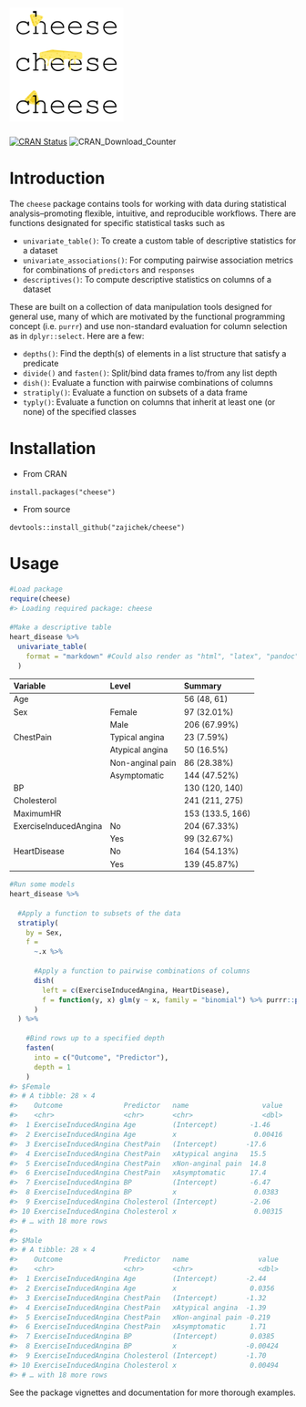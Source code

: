 
<!-- README.md is generated from README.Rmd. Please edit that file -->

# <img src="man/figures/cheese.jpg" width="200" />

<!-- badges: start -->

[![CRAN
Status](https://www.r-pkg.org/badges/version/cheese)](https://cran.r-project.org/package=cheese)
![CRAN_Download_Counter](http://cranlogs.r-pkg.org/badges/grand-total/cheese)
<!-- badges: end -->

# Introduction

The `cheese` package contains tools for working with data during
statistical analysis–promoting flexible, intuitive, and reproducible
workflows. There are functions designated for specific statistical tasks
such as

- `univariate_table()`: To create a custom table of descriptive
  statistics for a dataset
- `univariate_associations()`: For computing pairwise association
  metrics for combinations of `predictors` and `responses`
- `descriptives()`: To compute descriptive statistics on columns of a
  dataset

These are built on a collection of data manipulation tools designed for
general use, many of which are motivated by the functional programming
concept (i.e. `purrr`) and use non-standard evaluation for column
selection as in `dplyr::select`. Here are a few:

- `depths()`: Find the depth(s) of elements in a list structure that
  satisfy a predicate
- `divide()` and `fasten()`: Split/bind data frames to/from any list
  depth
- `dish()`: Evaluate a function with pairwise combinations of columns
- `stratiply()`: Evaluate a function on subsets of a data frame
- `typly()`: Evaluate a function on columns that inherit at least one
  (or none) of the specified classes

# Installation

- From CRAN

`install.packages("cheese")`

- From source

`devtools::install_github("zajichek/cheese")`

# Usage

``` r
#Load package
require(cheese)
#> Loading required package: cheese

#Make a descriptive table
heart_disease %>%
  univariate_table(
    format = "markdown" #Could also render as "html", "latex", "pandoc", or "none"
  )
```

| Variable              | Level            | Summary          |
|:----------------------|:-----------------|:-----------------|
| Age                   |                  | 56 (48, 61)      |
| Sex                   | Female           | 97 (32.01%)      |
|                       | Male             | 206 (67.99%)     |
| ChestPain             | Typical angina   | 23 (7.59%)       |
|                       | Atypical angina  | 50 (16.5%)       |
|                       | Non-anginal pain | 86 (28.38%)      |
|                       | Asymptomatic     | 144 (47.52%)     |
| BP                    |                  | 130 (120, 140)   |
| Cholesterol           |                  | 241 (211, 275)   |
| MaximumHR             |                  | 153 (133.5, 166) |
| ExerciseInducedAngina | No               | 204 (67.33%)     |
|                       | Yes              | 99 (32.67%)      |
| HeartDisease          | No               | 164 (54.13%)     |
|                       | Yes              | 139 (45.87%)     |

``` r
#Run some models
heart_disease %>%

  #Apply a function to subsets of the data
  stratiply(
    by = Sex,
    f =
      ~.x %>%
      
      #Apply a function to pairwise combinations of columns
      dish(
        left = c(ExerciseInducedAngina, HeartDisease),
        f = function(y, x) glm(y ~ x, family = "binomial") %>% purrr::pluck("coefficients") %>% tibble::enframe()
      )
  ) %>%
    
    #Bind rows up to a specified depth
    fasten(
      into = c("Outcome", "Predictor"),
      depth = 1
    )
#> $Female
#> # A tibble: 28 × 4
#>    Outcome               Predictor   name                  value
#>    <chr>                 <chr>       <chr>                 <dbl>
#>  1 ExerciseInducedAngina Age         (Intercept)        -1.46   
#>  2 ExerciseInducedAngina Age         x                   0.00416
#>  3 ExerciseInducedAngina ChestPain   (Intercept)       -17.6    
#>  4 ExerciseInducedAngina ChestPain   xAtypical angina   15.5    
#>  5 ExerciseInducedAngina ChestPain   xNon-anginal pain  14.8    
#>  6 ExerciseInducedAngina ChestPain   xAsymptomatic      17.4    
#>  7 ExerciseInducedAngina BP          (Intercept)        -6.47   
#>  8 ExerciseInducedAngina BP          x                   0.0383 
#>  9 ExerciseInducedAngina Cholesterol (Intercept)        -2.06   
#> 10 ExerciseInducedAngina Cholesterol x                   0.00315
#> # … with 18 more rows
#> 
#> $Male
#> # A tibble: 28 × 4
#>    Outcome               Predictor   name                 value
#>    <chr>                 <chr>       <chr>                <dbl>
#>  1 ExerciseInducedAngina Age         (Intercept)       -2.44   
#>  2 ExerciseInducedAngina Age         x                  0.0356 
#>  3 ExerciseInducedAngina ChestPain   (Intercept)       -1.32   
#>  4 ExerciseInducedAngina ChestPain   xAtypical angina  -1.39   
#>  5 ExerciseInducedAngina ChestPain   xNon-anginal pain -0.219  
#>  6 ExerciseInducedAngina ChestPain   xAsymptomatic      1.71   
#>  7 ExerciseInducedAngina BP          (Intercept)        0.0385 
#>  8 ExerciseInducedAngina BP          x                 -0.00424
#>  9 ExerciseInducedAngina Cholesterol (Intercept)       -1.70   
#> 10 ExerciseInducedAngina Cholesterol x                  0.00494
#> # … with 18 more rows
```

See the package vignettes and documentation for more thorough examples.
